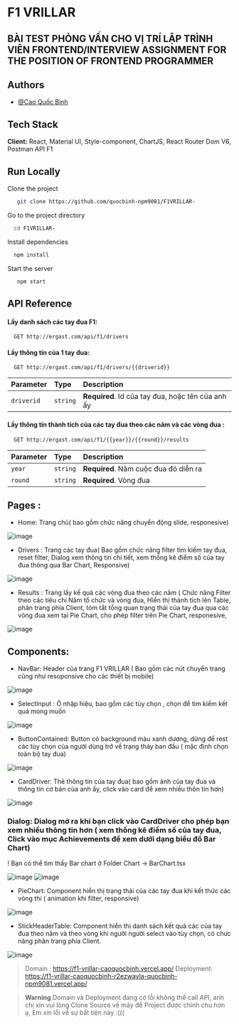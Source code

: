 # F1 VRILLAR 
## BÀI TEST PHỎNG VẤN CHO VỊ TRÍ LẬP TRÌNH VIÊN FRONTEND/INTERVIEW ASSIGNMENT FOR THE POSITION OF FRONTEND PROGRAMMER


## Authors

- [@Cao Quốc Bình](https://www.facebook.com/profile.php?id=100079622545419)

## Tech Stack

**Client:** React, Material UI, Style-component, ChartJS, React Router Dom V6, Postman API F1

## Run Locally

Clone the project

```bash
   git clone https://github.com/quocbinh-npm9081/F1VRILLAR-
```

Go to the project directory

```bash
  cd F1VRILLAR-
```

Install dependencies

```bash
  npm install
```

Start the server

```bash
   npm start
```


## API Reference

#### Lấy danh sách các tay đua F1:

```http
  GET http://ergast.com/api/f1/drivers
```



#### Lấy thông tin của 1 tay đua:

```http
  GET http://ergast.com/api/f1/drivers/{{driverid}}
```

| Parameter | Type     | Description                       |
| :-------- | :------- | :-------------------------------- |
| `driverid`      | `string` | **Required**. Id của tay đua, hoặc tên của anh ấy |

#### Lấy thông tin thành tích của các tay đua theo các năm và các vòng đua :

```http
  GET http://ergast.com/api/f1/{{year}}/{{round}}/results
```

| Parameter | Type     | Description                       |
| :-------- | :------- | :-------------------------------- |
| `year`      | `string` | **Required**. Năm cuộc đua đó diễn ra |
| `round`      | `string` | **Required**. Vòng đua |




## Pages :

 - Home: Trang chủ( bao gồm chức năng chuyển động slide, responesive)
  
  ![image](https://github.com/quocbinh-npm9081/F1VRILLAR-/assets/68917523/97a9dd06-b584-43cc-88fa-0135a11334fc)

  - Drivers : Trang các tay đua( Bao gồm chức năng filter tìm kiếm tay đua, reset filter, Dialog xem thông tin chi tiết, xem thống kê điểm số của tay đua thông qua Bar Chart, Responsive)
   
  ![image](https://github.com/quocbinh-npm9081/F1VRILLAR-/assets/68917523/4b1688c7-eecf-4115-a11a-927056edcc87)

  - Results : Trang lấy kế quả các vòng đua theo các năm ( Chức năng Filter theo các tiêu chí Năm tổ chức và vòng đua, Hiển thị thành tích lên Table, phân trang phía Client, tóm tắt tổng quan trạng thái của tay đua qua các vòng đua xem tại Pie Chart, cho phép filter trên Pie Chart, responesive,
   
![image](https://github.com/quocbinh-npm9081/F1VRILLAR-/assets/68917523/7b889803-7401-4cb4-a002-c2c496e4a1a3)


## Components:

  - NavBar: Header của trang F1 VRILLAR ( Bao gồm các nút chuyển trang cũng như resoponsive cho các thiết bị mobile)
    
  ![image](https://github.com/quocbinh-npm9081/F1VRILLAR-/assets/68917523/eda86fea-fbb8-4606-a2ac-727a2f2a62e0)

  - SelectInput : Ô nhập hiệu, bao gồm các tùy chọn , chọn để tìm kiếm kết quá mong muốn
    
  ![image](https://github.com/quocbinh-npm9081/F1VRILLAR-/assets/68917523/45bfe38f-1188-43d3-aa09-ce2a87bb880d)
     
  - ButtonContained: Button có background màu xanh dương, dừng để rest các tùy chọn của người dùng trở về trạng tháy ban đầu ( mặc định chọn toàn bộ tay đua)
   
  ![image](https://github.com/quocbinh-npm9081/F1VRILLAR-/assets/68917523/e2e10b9d-ebce-4dd9-83b2-65b3a36b95a7)

  - CardDriver: Thẻ thông tin của tay đua( bao gồm ảnh của tay đua và thông tin cơ bản của anh ấy, click vào card để xem nhiều thôn tin hơn)
    
  ![image](https://github.com/quocbinh-npm9081/F1VRILLAR-/assets/68917523/3bdb9d10-9555-4a69-ac74-0f5b692d06d2)

  ### Dialog: Dialog mở ra khi bạn click vào CardDriver cho phép bạn xem nhiều thông tin hơn ( xem thống kê điểm số của tay đua, Click vào mục Achievements để xem dưới dạng biểu đồ Bar Chart)
  ! Bạn có thể tìm thấy Bar chart ở Folder Chart -> BarChart.tsx
  
  ![image](https://github.com/quocbinh-npm9081/F1VRILLAR-/assets/68917523/9362343d-64ad-45d9-b4e3-c944483add61)
  ![image](https://github.com/quocbinh-npm9081/F1VRILLAR-/assets/68917523/5479f41a-9023-43a1-926b-2f6f6bffa6e6)

  - PieChart: Component hiển thị trạng thái của các tay đua khi kết thức các vòng thi ( animation khi filter, responsive)
   
  ![image](https://github.com/quocbinh-npm9081/F1VRILLAR-/assets/68917523/eca58406-ec05-445b-8fe4-9e31c18c2848)

  - StickHeaderTable: Component hiển thị danh sách kết quả các của tay đua theo năm và theo vòng khi người người select vào tùy chọn, có chưc năng phân trang phía Client.
   
  ![image](https://github.com/quocbinh-npm9081/F1VRILLAR-/assets/68917523/66ea30e8-1487-436c-9ad0-5e21e19dd492)


> Domain : https://f1-vrillar-caoquocbinh.vercel.app/
> Deployment: https://f1-vrillar-caoquocbinh-r2ezwayla-quocbinh-npm9081.vercel.app/
 
> **Warning**
> Domain và Deployment đang có lỗi không thể call API, anh chị xin vui lòng Clone Source về máy để Project được chỉnh chu hơn ạ, Em xin lỗi về sự bất tiện này :(((




